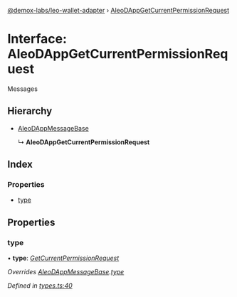 [@demox-labs/leo-wallet-adapter](../README.md) › [AleoDAppGetCurrentPermissionRequest](aleodappgetcurrentpermissionrequest.md)

# Interface: AleoDAppGetCurrentPermissionRequest

Messages

## Hierarchy

* [AleoDAppMessageBase](aleodappmessagebase.md)

  ↳ **AleoDAppGetCurrentPermissionRequest**

## Index

### Properties

* [type](aleodappgetcurrentpermissionrequest.md#type)

## Properties

###  type

• **type**: *[GetCurrentPermissionRequest](../enums/aleodappmessagetype.md#getcurrentpermissionrequest)*

*Overrides [AleoDAppMessageBase](aleodappmessagebase.md).[type](aleodappmessagebase.md#type)*

*Defined in [types.ts:40](https://github.com/madfish-solutions/aleowallet-dapp/blob/0871fa5/src/types.ts#L40)*
